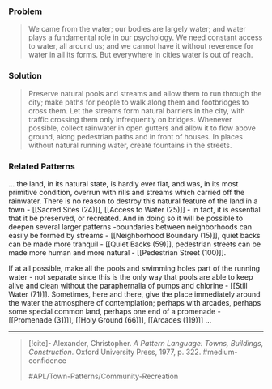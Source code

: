 ### Problem
>We came from the water; our bodies are largely water; and water plays a fundamental role in our psychology. We need constant access to water, all around us; and we cannot have it without reverence for water in all its forms. But everywhere in cities water is out of reach.

### Solution
>Preserve natural pools and streams and allow them to run through the city; make paths for people to walk along them and footbridges to cross them. Let the streams form natural barriers in the city, with traffic crossing them only infrequently on bridges.
>Whenever possible, collect rainwater in open gutters and allow it to flow above ground, along pedestrian paths and in front of houses. In places without natural running water, create fountains in the streets.

### Related Patterns
... the land, in its natural state, is hardly ever flat, and was, in its most primitive condition, overrun with rills and streams which carried off the rainwater. There is no reason to destroy this natural feature of the land in a town - [[Sacred Sites (24)]], [[Access to Water (25)]] - in fact, it is essential that it be preserved, or recreated. And in doing so it will be possible to deepen several larger patterns -boundaries between neighborhoods can easily be formed by streams - [[Neighborhood Boundary (15)]], quiet backs can be made more tranquil - [[Quiet Backs (59)]], pedestrian streets can be made more human and more natural - [[Pedestrian Street (100)]].

If at all possible, make all the pools and swimming holes part of the running water - not separate since this is the only way that pools are able to keep alive and clean without the paraphernalia of pumps and chlorine - [[Still Water (71)]]. Sometimes, here and there, give the place immediately around the water the atmosphere of contemplation; perhaps with arcades, perhaps some special common land, perhaps one end of a promenade - [[Promenade (31)]], [[Holy Ground (66)]], [[Arcades (119)]] ...

---

> [!cite]- Alexander, Christopher. _A Pattern Language: Towns, Buildings, Construction_. Oxford University Press, 1977, p. 322.
> #medium-confidence
>
> #APL/Town-Patterns/Community-Recreation
